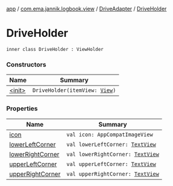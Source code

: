 [app](../../../index.md) / [com.ema.jannik.logbook.view](../../index.md) / [DriveAdapter](../index.md) / [DriveHolder](./index.md)

# DriveHolder

`inner class DriveHolder : ViewHolder`

### Constructors

| Name | Summary |
|---|---|
| [&lt;init&gt;](-init-.md) | `DriveHolder(itemView: `[`View`](https://developer.android.com/reference/android/view/View.html)`)` |

### Properties

| Name | Summary |
|---|---|
| [icon](icon.md) | `val icon: AppCompatImageView` |
| [lowerLeftCorner](lower-left-corner.md) | `val lowerLeftCorner: `[`TextView`](https://developer.android.com/reference/android/widget/TextView.html) |
| [lowerRightCorner](lower-right-corner.md) | `val lowerRightCorner: `[`TextView`](https://developer.android.com/reference/android/widget/TextView.html) |
| [upperLeftCorner](upper-left-corner.md) | `val upperLeftCorner: `[`TextView`](https://developer.android.com/reference/android/widget/TextView.html) |
| [upperRightCorner](upper-right-corner.md) | `val upperRightCorner: `[`TextView`](https://developer.android.com/reference/android/widget/TextView.html) |
